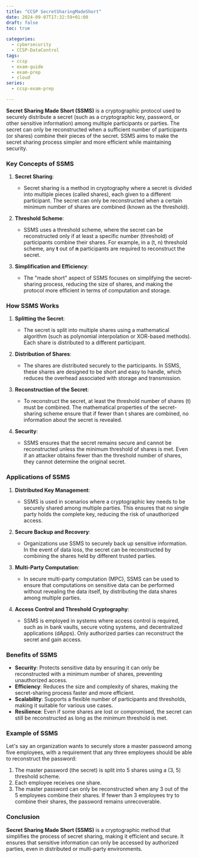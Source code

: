 ```yaml
---
title: "CCSP SecretSharingMadeShort" 
date: 2024-09-07T17:32:59+01:00 
draft: false 
toc: true 
 
categories:
  - cybersecurity
  - CCSP-DataControl
tags:
  - ccsp
  - exam-guide
  - exam-prep
  - cloud
series:
  - ccsp-exam-prep

---
```


**Secret Sharing Made Short (SSMS)** is a cryptographic protocol used to securely distribute a secret (such as a cryptographic key, password, or other sensitive information) among multiple participants or parties. The secret can only be reconstructed when a sufficient number of participants (or shares) combine their pieces of the secret. SSMS aims to make the secret sharing process simpler and more efficient while maintaining security.

### Key Concepts of SSMS

1. **Secret Sharing**:
   - Secret sharing is a method in cryptography where a secret is divided into multiple pieces (called shares), each given to a different participant. The secret can only be reconstructed when a certain minimum number of shares are combined (known as the threshold).

2. **Threshold Scheme**:
   - SSMS uses a threshold scheme, where the secret can be reconstructed only if at least a specific number (threshold) of participants combine their shares. For example, in a (t, n) threshold scheme, any **t** out of **n** participants are required to reconstruct the secret.

3. **Simplification and Efficiency**:
   - The "made short" aspect of SSMS focuses on simplifying the secret-sharing process, reducing the size of shares, and making the protocol more efficient in terms of computation and storage.

### How SSMS Works

1. **Splitting the Secret**:
   - The secret is split into multiple shares using a mathematical algorithm (such as polynomial interpolation or XOR-based methods). Each share is distributed to a different participant.

2. **Distribution of Shares**:
   - The shares are distributed securely to the participants. In SSMS, these shares are designed to be short and easy to handle, which reduces the overhead associated with storage and transmission.

3. **Reconstruction of the Secret**:
   - To reconstruct the secret, at least the threshold number of shares (t) must be combined. The mathematical properties of the secret-sharing scheme ensure that if fewer than t shares are combined, no information about the secret is revealed.

4. **Security**:
   - SSMS ensures that the secret remains secure and cannot be reconstructed unless the minimum threshold of shares is met. Even if an attacker obtains fewer than the threshold number of shares, they cannot determine the original secret.

### Applications of SSMS

1. **Distributed Key Management**:
   - SSMS is used in scenarios where a cryptographic key needs to be securely shared among multiple parties. This ensures that no single party holds the complete key, reducing the risk of unauthorized access.

2. **Secure Backup and Recovery**:
   - Organizations use SSMS to securely back up sensitive information. In the event of data loss, the secret can be reconstructed by combining the shares held by different trusted parties.

3. **Multi-Party Computation**:
   - In secure multi-party computation (MPC), SSMS can be used to ensure that computations on sensitive data can be performed without revealing the data itself, by distributing the data shares among multiple parties.

4. **Access Control and Threshold Cryptography**:
   - SSMS is employed in systems where access control is required, such as in bank vaults, secure voting systems, and decentralized applications (dApps). Only authorized parties can reconstruct the secret and gain access.

### Benefits of SSMS

- **Security**: Protects sensitive data by ensuring it can only be reconstructed with a minimum number of shares, preventing unauthorized access.
- **Efficiency**: Reduces the size and complexity of shares, making the secret-sharing process faster and more efficient.
- **Scalability**: Supports a flexible number of participants and thresholds, making it suitable for various use cases.
- **Resilience**: Even if some shares are lost or compromised, the secret can still be reconstructed as long as the minimum threshold is met.

### Example of SSMS

Let's say an organization wants to securely store a master password among five employees, with a requirement that any three employees should be able to reconstruct the password:

1. The master password (the secret) is split into 5 shares using a (3, 5) threshold scheme.
2. Each employee receives one share.
3. The master password can only be reconstructed when any 3 out of the 5 employees combine their shares. If fewer than 3 employees try to combine their shares, the password remains unrecoverable.

### Conclusion

**Secret Sharing Made Short (SSMS)** is a cryptographic method that simplifies the process of secret sharing, making it efficient and secure. It ensures that sensitive information can only be accessed by authorized parties, even in distributed or multi-party environments.
